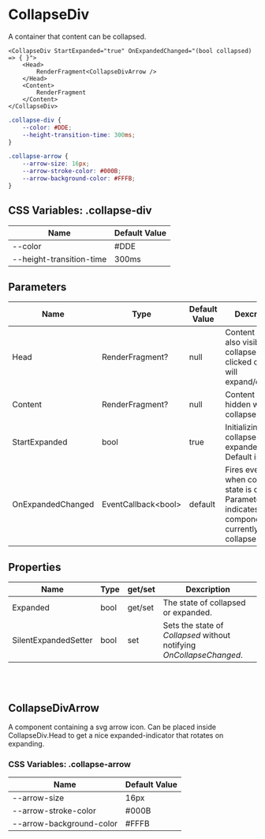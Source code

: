 # CollapseDiv

A container that content can be collapsed.

```razor
<CollapseDiv StartExpanded="true" OnExpandedChanged="(bool collapsed) => { }">
    <Head>
        RenderFragment<CollapseDivArrow />
    </Head>
    <Content>
        RenderFragment
    </Content>
</CollapseDiv>
```

```css
.collapse-div {
    --color: #DDE;
    --height-transition-time: 300ms;
}

.collapse-arrow {
    --arrow-size: 16px;
    --arrow-stroke-color: #000B;
    --arrow-background-color: #FFFB;
}
```


## CSS Variables: .collapse-div

| **Name**                 | **Default Value** |
| ------------------------ | ----------------- |
| --color                  | #DDE              |
| --height-transition-time | 300ms             |

## Parameters

| **Name**          | **Type**                  | **Default Value** | **Dexcription**                                                                                               |
| ----------------- | ------------------------- | ----------------- | ------------------------------------------------------------------------------------------------------------- |
| Head              | RenderFragment?           | null              | Content that is also visible collapsed. If clicked on it, it will expand/collapse.                            |
| Content           | RenderFragment?           | null              | Content that is hidden when collapsed.                                                                        |
| StartExpanded     | bool                      | true              | Initializing collapsed or expanded. Default is false.                                                         |
| OnExpandedChanged | EventCallback&lt;bool&gt; | default           | Fires every time when collapse state is changed. Parameter indicates if the component is currently collapsed. |


## Properties

| **Name**             | **Type** | get/set | **Dexcription**                                                      |
| -------------------- | -------- | ------- | -------------------------------------------------------------------- |
| Expanded             | bool     | get/set | The state of collapsed or expanded.                                  |
| SilentExpandedSetter | bool     | set     | Sets the state of *Collapsed* without notifying *OnCollapseChanged*. |


<br></br>
## CollapseDivArrow

A component containing a svg arrow icon.
Can be placed inside CollapseDiv.Head to get a nice expanded-indicator that rotates on expanding.

### CSS Variables: .collapse-arrow

| **Name**                 | **Default Value** |
| ------------------------ | ----------------- |
| --arrow-size             | 16px              |
| --arrow-stroke-color     | #000B             |
| --arrow-background-color | #FFFB             |

